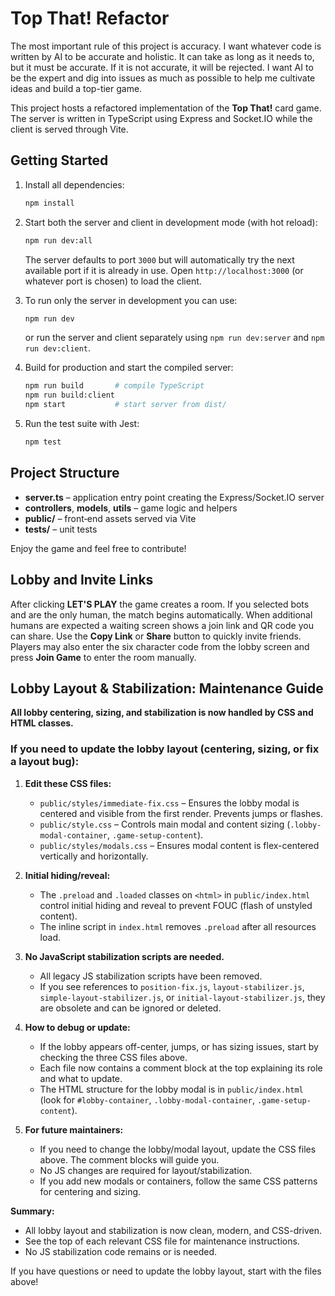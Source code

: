 # Top That! Refactor

The most important rule of this project is accuracy. I want whatever code is written by AI to be accurate and holistic. It can take as long as it needs to, but it must be accurate. If it is not accurate, it will be rejected. I want AI to be the expert and dig into issues as much as possible to help me cultivate ideas and build a top-tier game.

This project hosts a refactored implementation of the **Top That!** card game.  The server is written in TypeScript using Express and Socket.IO while the client is served through Vite.

## Getting Started

1. Install all dependencies:

   ```bash
   npm install
   ```

2. Start both the server and client in development mode (with hot reload):

   ```bash
   npm run dev:all
   ```

   The server defaults to port `3000` but will automatically try the next available port if it is already in use.  Open `http://localhost:3000` (or whatever port is chosen) to load the client.

3. To run only the server in development you can use:

   ```bash
   npm run dev
   ```

   or run the server and client separately using `npm run dev:server` and `npm run dev:client`.

4. Build for production and start the compiled server:

   ```bash
   npm run build       # compile TypeScript
   npm run build:client
   npm start           # start server from dist/
   ```

5. Run the test suite with Jest:

   ```bash
   npm test
   ```

## Project Structure

- **server.ts** – application entry point creating the Express/Socket.IO server
- **controllers**, **models**, **utils** – game logic and helpers
- **public/** – front‑end assets served via Vite
- **tests/** – unit tests

Enjoy the game and feel free to contribute!

## Lobby and Invite Links

After clicking **LET'S PLAY** the game creates a room. If you selected bots and
are the only human, the match begins automatically. When additional humans are
expected a waiting screen shows a join link and QR code you can share. Use the
**Copy Link** or **Share** button to quickly invite friends. Players may also
enter the six character code from the lobby screen and press **Join Game** to
enter the room manually.

## Lobby Layout & Stabilization: Maintenance Guide

**All lobby centering, sizing, and stabilization is now handled by CSS and HTML classes.**

### If you need to update the lobby layout (centering, sizing, or fix a layout bug):

1. **Edit these CSS files:**
   - `public/styles/immediate-fix.css` – Ensures the lobby modal is centered and visible from the first render. Prevents jumps or flashes.
   - `public/style.css` – Controls main modal and content sizing (`.lobby-modal-container`, `.game-setup-content`).
   - `public/styles/modals.css` – Ensures modal content is flex-centered vertically and horizontally.

2. **Initial hiding/reveal:**
   - The `.preload` and `.loaded` classes on `<html>` in `public/index.html` control initial hiding and reveal to prevent FOUC (flash of unstyled content).
   - The inline script in `index.html` removes `.preload` after all resources load.

3. **No JavaScript stabilization scripts are needed.**
   - All legacy JS stabilization scripts have been removed.
   - If you see references to `position-fix.js`, `layout-stabilizer.js`, `simple-layout-stabilizer.js`, or `initial-layout-stabilizer.js`, they are obsolete and can be ignored or deleted.

4. **How to debug or update:**
   - If the lobby appears off-center, jumps, or has sizing issues, start by checking the three CSS files above.
   - Each file now contains a comment block at the top explaining its role and what to update.
   - The HTML structure for the lobby modal is in `public/index.html` (look for `#lobby-container`, `.lobby-modal-container`, `.game-setup-content`).

5. **For future maintainers:**
   - If you need to change the lobby/modal layout, update the CSS files above. The comment blocks will guide you.
   - No JS changes are required for layout/stabilization.
   - If you add new modals or containers, follow the same CSS patterns for centering and sizing.

**Summary:**
- All lobby layout and stabilization is now clean, modern, and CSS-driven.
- See the top of each relevant CSS file for maintenance instructions.
- No JS stabilization code remains or is needed.

If you have questions or need to update the lobby layout, start with the files above!
